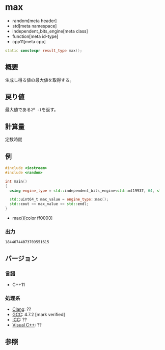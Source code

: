# max
* random[meta header]
* std[meta namespace]
* independent_bits_engine[meta class]
* function[meta id-type]
* cpp11[meta cpp]

```cpp
static constexpr result_type max();
```

## 概要
生成し得る値の最大値を取得する。


## 戻り値
最大値である`2`<sup>`w`</sup>` -1`を返す。


## 計算量
定数時間


## 例
```cpp example
#include <iostream>
#include <random>

int main()
{
  using engine_type = std::independent_bits_engine<std::mt19937, 64, std::uint64_t>;

  std::uint64_t max_value = engine_type::max();
  std::cout << max_value << std::endl;
}
```
* max()[color ff0000]

### 出力
```
18446744073709551615
```

## バージョン
### 言語
- C++11

### 処理系
- [Clang](/implementation.md#clang): ??
- [GCC](/implementation.md#gcc): 4.7.2 [mark verified]
- [ICC](/implementation.md#icc): ??
- [Visual C++](/implementation.md#visual_cpp): ??


## 参照


